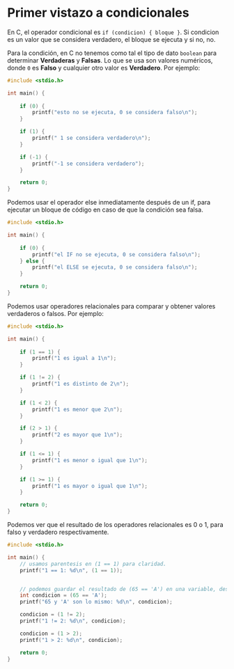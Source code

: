 # Primer vistazo a condicionales
En C, el operador condicional es `if (condicion) { bloque }`. Si condicion es un valor que se considera verdadero, el bloque se ejecuta y si no, no.

Para la condición, en C no tenemos como tal el tipo de dato `boolean` para determinar **Verdaderas** y **Falsas**. Lo que se usa son valores numéricos, donde `0` es **Falso** y cualquier otro valor es **Verdadero**. Por ejemplo:

```c
#include <stdio.h>

int main() {
    
    if (0) {
        printf("esto no se ejecuta, 0 se considera falso\n");
    }

    if (1) {
        printf(" 1 se considera verdadero\n");
    }

    if (-1) {
        printf("-1 se considera verdadero");
    }

    return 0;
}

```

Podemos usar el operador else inmediatamente después de un if, para ejecutar un bloque de código en caso de que la condición sea falsa.
```c
#include <stdio.h>

int main() {
    
    if (0) {
        printf("el IF no se ejecuta, 0 se considera falso\n");
    } else {
        printf("el ELSE se ejecuta, 0 se considera falso\n");
    }

    return 0;
}

```

Podemos usar operadores relacionales para comparar y obtener valores verdaderos o falsos. Por ejemplo:

```c
#include <stdio.h>

int main() {
    
    if (1 == 1) {
        printf("1 es igual a 1\n");
    }

    if (1 != 2) {
        printf("1 es distinto de 2\n");
    }

    if (1 < 2) {
        printf("1 es menor que 2\n");
    }

    if (2 > 1) {
        printf("2 es mayor que 1\n");
    }

    if (1 <= 1) {
        printf("1 es menor o igual que 1\n");
    }

    if (1 >= 1) {
        printf("1 es mayor o igual que 1\n");
    }

    return 0;
}

```

Podemos ver que el resultado de los operadores relacionales es 0 o 1, para falso y verdadero respectivamente.

```c
#include <stdio.h>

int main() {
    // usamos parentesis en (1 == 1) para claridad.
    printf("1 == 1: %d\n", (1 == 1));


    // podemos guardar el resultado de (65 == 'A') en una variable, después de todo es un valor numérico.
    int condicion = (65 == 'A');
    printf("65 y 'A' son lo mismo: %d\n", condicion);

    condicion = (1 != 2);
    printf("1 != 2: %d\n", condicion);

    condicion = (1 > 2);
    printf("1 > 2: %d\n", condicion);

    return 0;
}

```
